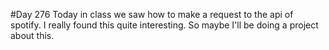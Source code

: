 #Day 276
Today in class we saw how to make a request to the api of spotify. I really found this quite interesting. So maybe I'll be doing a project about this.
